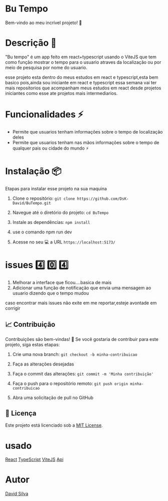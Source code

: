 # Bu Tempo

  

Bem-vindo ao meu incrível projeto! :rocket:

  

# Descrição :notebook:

  

"Bu tempo" é um app feito em react+typescript usando o ViteJS que tem como função mostrar o tempo para o usuario atraves da localização ou por meio de pesquisa por nome do usuario.

  esse projeto esta dentro do meus estudos em react e typescript,esta bem basico pois,ainda sou iniciante em react e typescript
  essa semana vai ter mais repositorios que acompanham meus estudos em react desde projetos iniciantes como esse ate projetos mais intermediarios.



  

  

# Funcionalidades :zap:

  

- Permite que usuarios tenham informações sobre o tempo de localização deles
-  Permite que usuarios tenham nas mãos informações sobre o tempo de qualquer pais ou cidade do mundo :zap: 

  

# Instalação :package:

  

  

Etapas para instalar esse projeto na sua maquina

  

  

1. Clone o repositório: `git clone https://github.com/DsK-David/BuTempo.git`

  

2. Navegue até o diretório do projeto: `cd BuTempo`

  

3. Instale as dependências: `npm install`

  

4. use o comando npm run dev 

  

5. Acesse no seu :computer: a URL `https://localhost:5173/`

  

# issues :four: :zero: :four:

1. Melhorar a interface que ficou....basica de mais
2. Adicionar uma função de notificação que envia uma mensagem ao usuario dizendo que o tempo mudou

  

caso encontrar mais issues não exite em me reportar,esteje avontade em corrigir

  

## :chart_with_upwards_trend: Contribuição

  

  

Contribuições são bem-vindas! :tada: Se você gostaria de contribuir para este projeto, siga estas etapas:

  

  

1. Crie uma nova branch: `git checkout -b minha-contribuicao`

  

2. Faça as alterações desejadas

  

3. Faça o commit das alterações: `git commit -m 'Minha contribuição'`

  

4. Faça o push para o repositório remoto: `git push origin minha-contribuicao`

  

5. Abra uma solicitação de pull no GitHub

  

  

## :paperclip: Licença

  

  

Este projeto está licenciado sob a [MIT License](LICENSE).

# usado
<a href="https://react.dev">React</a> 
<a href="https://typescriptlang.org">TypeScript</a>
<a href="https://vitejs.dev">ViteJS</a>
<a href="https://openweathermap.org">Api</a>

# Autor 
<a href="https://instagram.com/n0_0ne__dsk">David Silva</a>